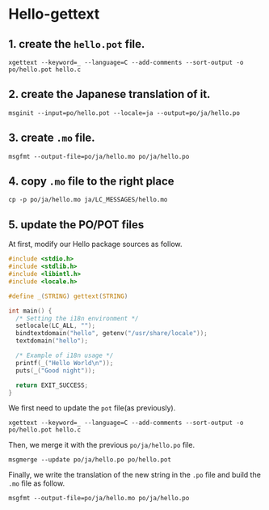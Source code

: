 # Hello-gettext

## 1. create the `hello.pot` file.

``` shell
xgettext --keyword=_ --language=C --add-comments --sort-output -o po/hello.pot hello.c
```
## 2. create the Japanese translation of it.

``` shell
msginit --input=po/hello.pot --locale=ja --output=po/ja/hello.po
```

## 3. create `.mo` file.

``` shell
msgfmt --output-file=po/ja/hello.mo po/ja/hello.po
```

## 4. copy `.mo` file to the right place

``` shell
cp -p po/ja/hello.mo ja/LC_MESSAGES/hello.mo
```
## 5. update the PO/POT files

At first, modify our Hello package sources as follow.

``` C
#include <stdio.h>
#include <stdlib.h>
#include <libintl.h>
#include <locale.h>

#define _(STRING) gettext(STRING)

int main() {
  /* Setting the i18n environment */
  setlocale(LC_ALL, "");
  bindtextdomain("hello", getenv("/usr/share/locale"));
  textdomain("hello");

  /* Example of i18n usage */
  printf(_("Hello World\n"));
  puts(_("Good night"));

  return EXIT_SUCCESS;
}
```

We first need to update the `pot` file(as previously).

``` shell
xgettext --keyword=_ --language=C --add-comments --sort-output -o po/hello.pot hello.c
```

Then, we merge it with the previous `po/ja/hello.po` file.

``` shell
msgmerge --update po/ja/hello.po po/hello.pot
```

Finally, we write the translation of the new string in the `.po` file and build the `.mo` file as follow.

``` shell
msgfmt --output-file=po/ja/hello.mo po/ja/hello.po
```
